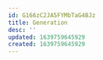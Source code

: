 ```yaml
---
id: G166zC2JA5FYMbTaG4BJz
title: Generation
desc: ''
updated: 1639759645929
created: 1639759645929
---
```


